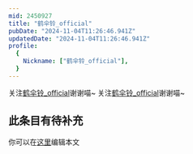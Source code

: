 ```yaml
---
mid: 2450927
title: "鹤伞铃_official"
pubDate: "2024-11-04T11:26:46.941Z"
updatedDate: "2024-11-04T11:26:46.941Z"
profile:
  {
    Nickname: ["鹤伞铃_official"],
  }
---
```


关注[鹤伞铃_official](https://space.bilibili.com/2450927)谢谢喵~ 关注[鹤伞铃_official](https://space.bilibili.com/2450927)谢谢喵~

## 此条目有待补充
你可以在[这里](https://github.com/Yuhanawa/VTuber.ICU-Content/edit/master/v/鹤伞铃_official/index.md)编辑本文
